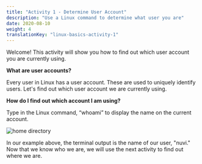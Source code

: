 ```yaml
---
title: "Activity 1 - Determine User Account"
description: "Use a Linux command to determine what user you are"
date: 2020-08-10
weight: 4
translationKey: "linux-basics-activity-1"
---
```


Welcome! This activity will show you how to find out which user account you are currently using. 

**What are user accounts?**

Every user in Linux has a user account. These are used to uniquely identify users. Let's find out which user account we are currently using.

**How do I find out which account I am using?**

Type in the Linux command, “whoami” to display the name on the current account.

![home directory](/images/01_whoami.png?classes=border,shadow)

In our example above, the terminal output is the name of our user, "nuvi." 
Now that we know who we are, we will use the next activity to find out where we are.



